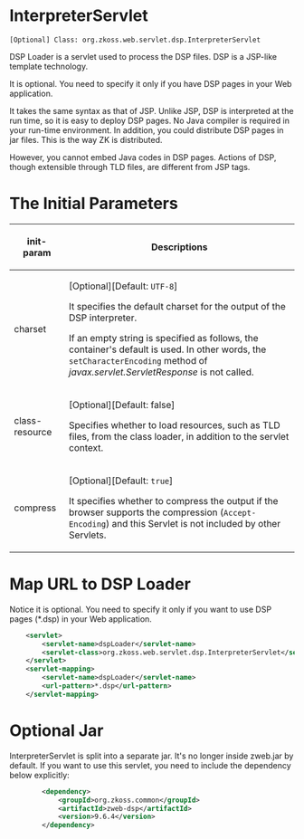 # InterpreterServlet

`[Optional] Class: `<javadoc>`org.zkoss.web.servlet.dsp.InterpreterServlet`</javadoc>

DSP Loader is a servlet used to process the DSP files. DSP is a JSP-like
template technology.

It is optional. You need to specify it only if you have DSP pages in
your Web application.

It takes the same syntax as that of JSP. Unlike JSP, DSP is interpreted
at the run time, so it is easy to deploy DSP pages. No Java compiler is
required in your run-time environment. In addition, you could distribute
DSP pages in jar files. This is the way ZK is distributed.

However, you cannot embed Java codes in DSP pages. Actions of DSP,
though extensible through TLD files, are different from JSP tags.

# The Initial Parameters

<table>
<thead>
<tr class="header">
<th><center>
<p>init-param</p>
</center></th>
<th><center>
<p>Descriptions</p>
</center></th>
</tr>
</thead>
<tbody>
<tr class="odd">
<td><p>charset</p></td>
<td><p>[Optional][Default: <code>UTF-8</code>]</p>
<p>It specifies the default charset for the output of the DSP
interpreter.</p>
<p>If an empty string is specified as follows, the container's default
is used. In other words, the <code>setCharacterEncoding</code> method of
<em>javax.servlet.ServletResponse</em> is not called.</p></td>
</tr>
<tr class="even">
<td><p>class-resource</p></td>
<td><p>[Optional][Default: false]</p>
<p>Specifies whether to load resources, such as TLD files, from the
class loader, in addition to the servlet context.</p></td>
</tr>
<tr class="odd">
<td><p>compress</p></td>
<td><p>[Optional][Default: <code>true</code>]</p>
<p>It specifies whether to compress the output if the browser supports
the compression (<code>Accept-Encoding</code>) and this Servlet is not
included by other Servlets.</p></td>
</tr>
</tbody>
</table>

# Map URL to DSP Loader

Notice it is optional. You need to specify it only if you want to use
DSP pages (\*.dsp) in your Web application.

``` xml
    <servlet>
        <servlet-name>dspLoader</servlet-name>
        <servlet-class>org.zkoss.web.servlet.dsp.InterpreterServlet</servlet-class>
    </servlet>
    <servlet-mapping>
        <servlet-name>dspLoader</servlet-name>
        <url-pattern>*.dsp</url-pattern>
    </servlet-mapping>
```

# Optional Jar

InterpreterServlet is split into a separate jar. It's no longer inside
zweb.jar by default. If you want to use this servlet, you need to
include the dependency below explicitly:

``` xml
        <dependency>
            <groupId>org.zkoss.common</groupId>
            <artifactId>zweb-dsp</artifactId>
            <version>9.6.4</version>
        </dependency>
```
